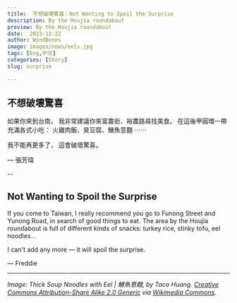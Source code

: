 ```yaml
---
title:  不想破壞驚喜｜Not Wanting to Spoil the Surprise
description: By the Houjia roundabout
preview: By the Houjia roundabout
date:  2023-12-22
author: WindBones
image: images/news/eels.jpg
tags: [Eng,中文]
categories: [Story]
slug: surprise

---
```


## 不想破壞驚喜

如果你來到台南， 我非常建議你來富農街、裕農路尋找美食。 在這後甲圓環一帶充滿各式小吃： 火雞肉飯、臭豆腐、鱔魚意麵 ⋯⋯

我不能再更多了， 這會破壞驚喜。

— 張芳瑋

-- 

## Not Wanting to Spoil the Surprise

If you come to Taiwan, I really recommend you go to Funong Street and Yunong Road, in search of good things to eat. The area by the Houjia roundabout is full of different kinds of snacks: turkey rice, stinky tofu, eel noodles...

I can't add any more — it will spoil the surprise.

— Freddie

---

*Image: Thick Soup Noodles with Eel | 鱔魚意麵, by Taco Huang. [Creative Commons Attribution-Share Alike 2.0 Generic](https://creativecommons.org/licenses/by-sa/2.0/deed.en) via [Wikimedia Commons](https://commons.wikimedia.org/wiki/File:Thick_Soup_Noodles_with_Eel_-_鱔魚意麵_(4596353688).jpg).*